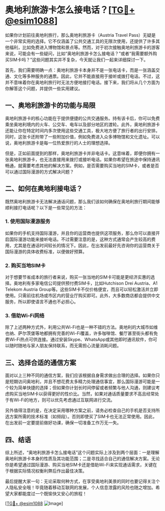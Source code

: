 # 奥地利旅游卡怎么接电话？[[TG💪+ @esim1088](https://t.me/s/esim1088)]

如果你计划前往奥地利旅行，那么奥地利旅游卡（Austria Travel Pass）无疑是一个非常实用的选择。它不仅涵盖了公共交通工具的无限次使用，还提供了许多其他福利，比如免费进入博物馆和景点等。然而，对于初次接触奥地利旅游卡的游客来说，可能会有一些疑问，比如“奥地利旅游卡怎么接电话？”或者“我需要额外购买SIM卡吗？”这些问题其实并不复杂，今天就让我们一起来详细探讨一下。

首先，我们需要明确一点：奥地利旅游卡本身并不是一张电话卡，而是一张涵盖交通、文化等多种服务的通票。因此，它并不能直接用于接听或拨打电话。不过，这并不意味着你在奥地利旅行时无法方便地接打电话。接下来，我们将从几个方面为你解答这个问题，并提供一些实用建议。

## 一、奥地利旅游卡的功能与局限

奥地利旅游卡的核心功能在于提供便捷的公共交通服务。持有该卡后，你可以免费乘坐奥地利境内的火车、公交车、电车以及部分地区的渡轮。此外，奥地利旅游卡还能让你在特定时间内多次使用这些交通工具，极大地方便了旅行者的出行安排。同时，这张卡还附带了一些附加价值，例如免费进入众多博物馆和文化遗址。可以说，奥地利旅游卡是每一位热爱旅行的人士的理想选择。

但是，正如前面提到的那样，奥地利旅游卡并非电话卡。这意味着，即便你拥有一张奥地利旅游卡，也无法直接用来拨打或接听电话。如果你希望在旅途中保持通讯畅通，就需要考虑其他的解决方案。例如，是否需要购买当地的SIM卡，或者是否可以通过国际漫游的方式解决问题？

## 二、如何在奥地利接电话？

既然奥地利旅游卡无法解决通话问题，那么我们该如何确保在奥地利旅行期间能够顺利接打电话呢？以下是一些常见的方法：

### 1. 使用国际漫游服务

如果你的手机支持国际漫游，并且你的运营商也提供这项服务，那么你可以直接开启国际漫游功能来接听电话。不过需要注意的是，这种方式通常会产生较高的费用，尤其是在通话时间较长的情况下。因此，在出发前最好先咨询你的运营商关于国际漫游的具体收费标准，以便做好预算。

### 2. 购买当地SIM卡

对于想要节省成本的旅行者来说，购买一张当地的SIM卡可能是更经济实惠的选择。奥地利有多家电信公司提供预付费SIM卡，比如Hutchison Drei Austria、A1 Telekom Austria Group等。这些SIM卡不仅价格便宜，而且可以轻松激活并立即使用。只需前往机场或市区内的营业厅购买即可。此外，大多数商店都会提供中文服务，所以即使语言不通也不必担心。

### 3. 借助Wi-Fi网络

除了上述两种方式外，利用公共Wi-Fi也是一种不错的方法。奥地利的大城市如维也纳、萨尔茨堡等地都拥有完善的Wi-Fi覆盖，许多咖啡馆、餐厅甚至街头都有免费Wi-Fi热点可供连接。通过安装Skype、WhatsApp或其他即时通讯软件，你可以随时随地与家人朋友保持联系，而无需担心流量消耗问题。

## 三、选择合适的通信方案

面对以上三种不同的通信方案，我们应该根据自身需求做出合理的选择。如果你只是短期访问奥地利，并且不想花费太多精力处理通信事宜，那么国际漫游可能是一个较为简单快捷的选择；但如果你计划长时间停留或者频繁与他人沟通，则建议考虑购买当地SIM卡以获得更好的性价比。当然，如果对通话质量要求不高且经常处于有Wi-Fi的地方，则可以优先考虑通过互联网进行交流。

另外值得注意的是，在决定采用哪种方案之前，请务必检查自己的手机是否支持所选方案所需的技术标准（如频段）。否则即使买了SIM卡也无法正常使用。因此，在出发前一定要提前做好功课，确保一切准备工作万无一失。

## 四、结语

综上所述，“奥地利旅游卡怎么接电话”这个问题实际上涉及到两个层面：一是理解奥地利旅游卡本身的性质及其功能范围；二是寻找适合自己的通信解决方案。无论你是希望通过国际漫游、购买当地SIM卡还是借助Wi-Fi来实现通话需求，关键在于根据实际情况权衡利弊后作出最佳决策。

最后提醒大家一句：无论采取何种方式，在享受奥地利美景的同时也要记得关注个人隐私安全哦！毕竟随着移动互联网的发展，个人信息泄露的风险也随之增加。希望大家都能度过一个既愉快又安心的旅程！

[[TG💪+ @esim1088](https://t.me/s/esim1088) ![Image](https://i.postimg.cc/4NQfJmqS/Snipaste-2025-05-13-00-14-12.png)]
